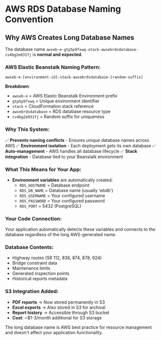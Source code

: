 # AWS RDS Database Naming Convention

## Why AWS Creates Long Database Names

The database name `awseb-e-gtp5p9fxwq-stack-awsebrdsdatabase-cv4bg2e031fj` is **normal and expected**.

### AWS Elastic Beanstalk Naming Pattern:
```
awseb-e-[environment-id]-stack-awsebrdsdatabase-[random-suffix]
```

**Breakdown**:
- `awseb-e` = AWS Elastic Beanstalk Environment prefix
- `gtp5p9fxwq` = Unique environment identifier
- `stack` = CloudFormation stack reference
- `awsebrdsdatabase` = RDS database resource type
- `cv4bg2e031fj` = Random suffix for uniqueness

### Why This System:
✅ **Prevents naming conflicts** - Ensures unique database names across AWS
✅ **Environment isolation** - Each deployment gets its own database
✅ **Auto-management** - AWS handles all database lifecycle
✅ **Stack integration** - Database tied to your Beanstalk environment

### What This Means for Your App:
- **Environment variables** are automatically created:
  - `RDS_HOSTNAME` = Database endpoint
  - `RDS_DB_NAME` = Database name (usually 'ebdb')
  - `RDS_USERNAME` = Your configured username
  - `RDS_PASSWORD` = Your configured password
  - `RDS_PORT` = 5432 (PostgreSQL)

### Your Code Connection:
Your application automatically detects these variables and connects to the database regardless of the long AWS-generated name.

### Database Contents:
- Highway routes (SR 112, 836, 874, 878, 924)
- Bridge constraint data
- Maintenance limits
- Generated inspection points
- Historical reports metadata

### S3 Integration Added:
- **PDF reports** → Now stored permanently in S3
- **Excel exports** → Also stored in S3 for archival
- **Report history** → Accessible through S3 bucket
- **Cost**: ~$1-3/month additional for S3 storage

The long database name is AWS best practice for resource management and doesn't affect your application functionality.